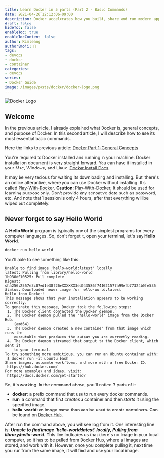 ```yaml
---
title: Learn Docker in 5 parts (Part 2 - Basic Commands)
date: 2021-04-26T12:12:06+09:00
description: Docker accelerates how you build, share and run modern applications without worrying about environment.
draft: false
hideToc: false
enableToc: true
enableTocContent: false
author: Kimleang
authorEmoji: 🚢
tags:
- devops
- docker
- container
categories:
- devops
series:
- Docker Guide
image: /images/posts/docker/docker-logo.png
---
```


![Docker Logo](/images/posts/docker/docker-logo.png)

## Welcome

In the previous article, I already explained what Docker is, general concepts, and purpose of Docker. In this second article, I will describe how to use its most essential basic commands.

Here the links to previous article: <a href="https://blog.kimleang.cyou/posts/devops/docker/docker-part-1/" target="_blank">Docker Part 1: General Concepts</a>

You're required to Docker installed and running in your machine. Docker installation document is very straight forward. You can have it installed in your Mac, Windows, and Linux. [Docker Install Docs](https://docs.docker.com/get-docker/).

It may be very tedious for waiting its downloading and installing. But, there's an online alterantive, where you can use Docker without installing. It's called [Play-With-Docker](https://labs.play-with-docker.com/).
**Caution**: Play-With-Docker, It should be used for learning purpose only. Don't provide any sensative data such as password, etc. And note that 1 session is only 4 hours, after that everything will be wiped out completely.

## Never forget to say Hello World

A **Hello World** program is typically one of the simplest programs for every computer languages. So, don't forget it, open your terminal, let's say **Hello World**.

```bash
docker run hello-world
```

You'll able to see something like this:

```
Unable to find image 'hello-world:latest' locally
latest: Pulling from library/hello-world
1b930d010525: Pull complete
Digest: sha256:2557e3c07ed1e38f26eXXXXXX3ed943586f744621577a99efb77324b0fe535
Status: Downloaded newer image for hello-world:latest
Hello from Docker!
This message shows that your installation appears to be working correctly.
To generate this message, Docker took the following steps:
 1. The Docker client contacted the Docker daemon.
 2. The Docker daemon pulled the "hello-world" image from the Docker Hub.
    (amd64)
 3. The Docker daemon created a new container from that image which runs the
    executable that produces the output you are currently reading.
 4. The Docker daemon streamed that output to the Docker client, which sent it
    to your terminal.
To try something more ambitious, you can run an Ubuntu container with:
 $ docker run -it ubuntu bash
Share images, automate workflows, and more with a free Docker ID:
 https://hub.docker.com/
For more examples and ideas, visit:
 https://docs.docker.com/get-started/
```

So, it's working. In the command above, you'll notice 3 parts of it.
- **docker**: a prefix command that use to run every docker commands.
- **run**: a command that first *creates* a container and then *starts* it using the specified image.
- **hello-world**: an image name than can be used to create containers. Can be found on [Docker Hub](https://hub.docker.com/).

After run the command above, you will see log from it. One interesting line is: ***Unable to find image 'hello-world:latest' locally, Pulling from library/hello-world***.
This line indicates us that there's no image in your local computer, so it has to be pulled from Docker Hub, where all images are stored, and work with it. However, once you complete pulling it, next time you run from the same image, it will find and use your local image.